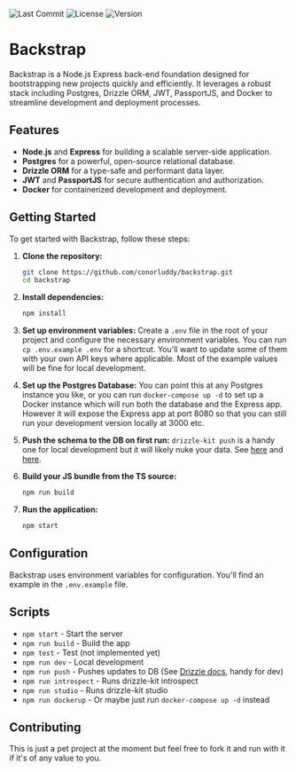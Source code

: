 ![Last Commit](https://img.shields.io/github/last-commit/conorluddy/backstrap) ![License](https://img.shields.io/github/license/conorluddy/backstrap) ![Version](https://img.shields.io/github/package-json/v/conorluddy/backstrap)

# Backstrap

Backstrap is a Node.js Express back-end foundation designed for bootstrapping new projects quickly and efficiently. It leverages a robust stack including Postgres, Drizzle ORM, JWT, PassportJS, and Docker to streamline development and deployment processes.

## Features

- **Node.js** and **Express** for building a scalable server-side application.
- **Postgres** for a powerful, open-source relational database.
- **Drizzle ORM** for a type-safe and performant data layer.
- **JWT** and **PassportJS** for secure authentication and authorization.
- **Docker** for containerized development and deployment.

## Getting Started

To get started with Backstrap, follow these steps:

1. **Clone the repository:**
   ```sh
   git clone https://github.com/conorluddy/backstrap.git
   cd backstrap
   ```

2. **Install dependencies:**
   ```sh
   npm install
   ```

3. **Set up environment variables:**
   Create a `.env` file in the root of your project and configure the necessary environment variables. You can run `cp .env.example .env` for a shortcut. You'll want to update some of them with your own API keys where applicable. Most of the example values will be fine for local development. 

4. **Set up the Postgres Database:**
   You can point this at any Postgres instance you like, or you can run `docker-compose up -d` to set up a Docker instance which will run both the database and the Express app. However it will expose the Express app at port 8080 so that you can still run your development version locally at 3000 etc.
   
5. **Push the schema to the DB on first run:**
   `drizzle-kit push` is a handy one for local development but it will likely nuke your data. See [here](https://orm.drizzle.team/kit-docs/overview#prototyping-with-db-push) and [here](https://orm.drizzle.team/kit-docs/commands#generate-migrations). 

6. **Build your JS bundle from the TS source:**
   ```sh
   npm run build
   ```

7. **Run the application:**
   ```sh
   npm start
   ```

## Configuration

Backstrap uses environment variables for configuration. You'll find an example in the `.env.example` file.

## Scripts

- `npm start` - Start the server
- `npm run build` - Build the app
- `npm test` - Test (not implemented yet)
- `npm run dev` - Local development
- `npm run push` - Pushes updates to DB (See [Drizzle docs](https://orm.drizzle.team/kit-docs/overview#prototyping-with-db-push), handy for dev)
- `npm run introspect` - Runs drizzle-kit introspect
- `npm run studio` - Runs drizzle-kit studio
- `npm run dockerup` - Or maybe just run `docker-compose up -d` instead

## Contributing

This is just a pet project at the moment but feel free to fork it and run with it if it's of any value to you.

